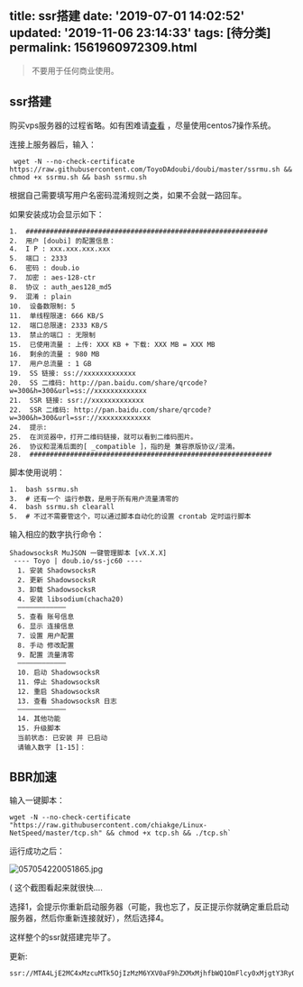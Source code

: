 title: ssr搭建
date: '2019-07-01 14:02:52'
updated: '2019-11-06 23:14:33'
tags: [待分类]
permalink: 1561960972309.html
---
> 不要用于任何商业使用。

## ssr搭建

购买vps服务器的过程省略。如有困难请[查看](https://www.jianshu.com/p/3d0345505dcc) ，尽量使用centos7操作系统。


连接上服务器后，输入：
```
 wget -N --no-check-certificate https://raw.githubusercontent.com/ToyoDAdoubi/doubi/master/ssrmu.sh && chmod +x ssrmu.sh && bash ssrmu.sh
```

根据自己需要填写用户名密码混淆规则之类，如果不会就一路回车。

如果安装成功会显示如下：
```
1.  ############################################################
2.  用户 [doubi] 的配置信息：
4.  I P : xxx.xxx.xxx.xxx
5.  端口 : 2333
6.  密码 : doub.io
7.  加密 : aes-128-ctr
8.  协议 : auth_aes128_md5
9.  混淆 : plain
10.  设备数限制: 5
11.  单线程限速: 666 KB/S
12.  端口总限速: 2333 KB/S
13.  禁止的端口 : 无限制
15.  已使用流量 : 上传: XXX KB + 下载: XXX MB = XXX MB
16.  剩余的流量 : 980 MB
17.  用户总流量 : 1 GB
19.  SS 链接: ss://xxxxxxxxxxxxx
20.  SS 二维码: http://pan.baidu.com/share/qrcode?w=300&h=300&url=ss://xxxxxxxxxxxxx
21.  SSR 链接: ssr://xxxxxxxxxxxxx
22.  SSR 二维码: http://pan.baidu.com/share/qrcode?w=300&h=300&url=ssr://xxxxxxxxxxxxx
24.  提示:
25.  在浏览器中，打开二维码链接，就可以看到二维码图片。
26.  协议和混淆后面的[ _compatible ]，指的是 兼容原版协议/混淆。
28.  ############################################################
```

脚本使用说明：

```
1.  bash ssrmu.sh
3.  # 还有一个 运行参数，是用于所有用户流量清零的
4.  bash ssrmu.sh clearall
5.  # 不过不需要管这个，可以通过脚本自动化的设置 crontab 定时运行脚本
```

输入相应的数字执行命令：

```
ShadowsocksR MuJSON 一键管理脚本 [vX.X.X]
 ---- Toyo | doub.io/ss-jc60 ----
  1. 安装 ShadowsocksR
  2. 更新 ShadowsocksR
  3. 卸载 ShadowsocksR
  4. 安装 libsodium(chacha20)
  ————————————
  5. 查看 账号信息
  6. 显示 连接信息
  7. 设置 用户配置
  8. 手动 修改配置
  9. 配置 流量清零
  ————————————
  10. 启动 ShadowsocksR
  11. 停止 ShadowsocksR
  12. 重启 ShadowsocksR
  13. 查看 ShadowsocksR 日志
  ————————————
  14. 其他功能
  15. 升级脚本
  当前状态: 已安装 并 已启动
  请输入数字 [1-15]：
```


## BBR加速

输入一键脚本：
```
wget -N --no-check-certificate "https://raw.githubusercontent.com/chiakge/Linux-NetSpeed/master/tcp.sh" && chmod +x tcp.sh && ./tcp.sh`
```
运行成功之后：

![057054220051865.jpg](https://img.hacpai.com/file/2019/07/057054220051865-8d24b18a.jpg)


( 这个截图看起来就很快....

选择1，会提示你重新启动服务器（可能，我也忘了，反正提示你就确定重启启动服务器，然后你重新连接就好），然后选择4。


这样整个的ssr就搭建完毕了。

更新:

```
ssr://MTA4LjE2MC4xMzcuMTk5OjIzMzM6YXV0aF9hZXMxMjhfbWQ1OmFlcy0xMjgtY3RyOnBsYWluOlpHOTFZaTVwYncvP29iZnNwYXJhbT0mcHJvdG9wYXJhbT0mcmVtYXJrcz1NVEE0TGpFMk1DNHhNemN1TVRrNSZncm91cD0
```
